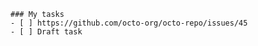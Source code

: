 ```[tasklist]
### My tasks
- [ ] https://github.com/octo-org/octo-repo/issues/45
- [ ] Draft task
```

